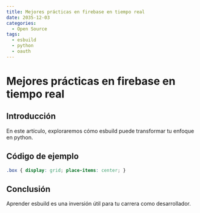 ```yaml
---
title: Mejores prácticas en firebase en tiempo real
date: 2035-12-03
categories:
  - Open Source
tags:
  - esbuild
  - python
  - oauth
---
```


# Mejores prácticas en firebase en tiempo real

## Introducción

En este artículo, exploraremos cómo esbuild puede transformar tu enfoque en python.

## Código de ejemplo

```css
.box { display: grid; place-items: center; }
```

## Conclusión

Aprender esbuild es una inversión útil para tu carrera como desarrollador.